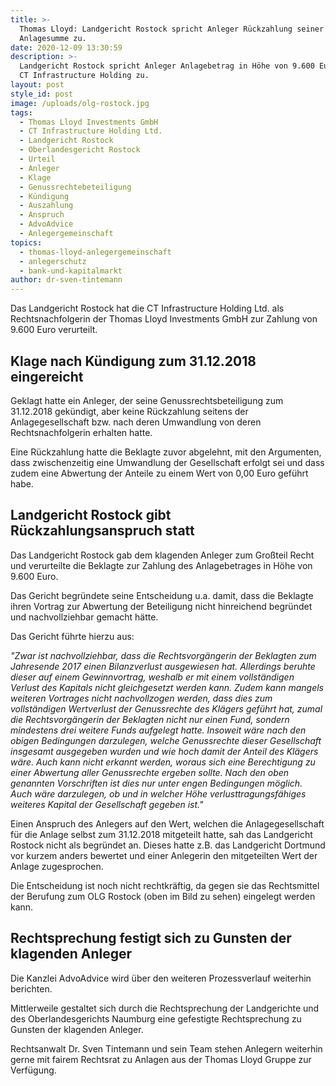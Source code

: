 ```yaml
---
title: >-
  Thomas Lloyd: Landgericht Rostock spricht Anleger Rückzahlung seiner
  Anlagesumme zu.
date: 2020-12-09 13:30:59
description: >-
  Landgericht Rostock spricht Anleger Anlagebetrag in Höhe von 9.600 Euro gegen
  CT Infrastructure Holding zu.
layout: post
style_id: post
image: /uploads/olg-rostock.jpg
tags:
  - Thomas Lloyd Investments GmbH
  - CT Infrastructure Holding Ltd.
  - Landgericht Rostock
  - Oberlandesgericht Rostock
  - Urteil
  - Anleger
  - Klage
  - Genussrechtebeteiligung
  - Kündigung
  - Auszahlung
  - Anspruch
  - AdvoAdvice
  - Anlegergemeinschaft
topics:
  - thomas-lloyd-anlegergemeinschaft
  - anlegerschutz
  - bank-und-kapitalmarkt
author: dr-sven-tintemann
---
```


Das Landgericht Rostock hat die CT Infrastructure Holding Ltd. als Rechtsnachfolgerin der Thomas Lloyd Investments GmbH zur Zahlung von 9.600 Euro verurteilt.&nbsp;

## Klage nach Kündigung zum 31.12.2018 eingereicht

Geklagt hatte ein Anleger, der seine Genussrechtsbeteiligung zum 31.12.2018 gekündigt, aber keine Rückzahlung seitens der Anlagegesellschaft bzw. nach deren Umwandlung von deren Rechtsnachfolgerin erhalten hatte.&nbsp;

Eine Rückzahlung hatte die Beklagte zuvor abgelehnt, mit den Argumenten, dass zwischenzeitig eine Umwandlung der Gesellschaft erfolgt sei und dass zudem eine Abwertung der Anteile zu einem Wert von 0,00 Euro geführt habe.&nbsp;

## Landgericht Rostock gibt Rückzahlungsanspruch statt

Das Landgericht Rostock gab dem klagenden Anleger zum Gro&szlig;teil Recht und verurteilte die Beklagte zur Zahlung des Anlagebetrages in Höhe von 9.600 Euro.

Das Gericht begründete seine Entscheidung u.a. damit, dass die Beklagte ihren Vortrag zur Abwertung der Beteiligung nicht hinreichend begründet und nachvollziehbar gemacht hätte.&nbsp;

Das Gericht führte hierzu aus:&nbsp;

*"Zwar ist nachvollziehbar, dass die Rechtsvorgängerin der Beklagten zum Jahresende 2017 einen Bilanzverlust ausgewiesen hat. Allerdings beruhte dieser auf einem Gewinnvortrag, weshalb er mit einem vollständigen Verlust des Kapitals nicht gleichgesetzt werden kann. Zudem kann mangels weiteren Vortrages nicht nachvollzogen werden, dass dies zum vollständigen Wertverlust der Genussrechte des Klägers geführt hat, zumal die Rechtsvorgängerin der Beklagten nicht nur einen Fund, sondern mindestens drei weitere Funds aufgelegt hatte. Insoweit wäre nach den obigen Bedingungen darzulegen, welche Genussrechte dieser Gesellschaft insgesamt ausgegeben wurden und wie hoch damit der Anteil des Klägers wäre. Auch kann nicht erkannt werden, woraus sich eine Berechtigung zu einer Abwertung aller Genussrechte ergeben sollte. Nach den oben genannten Vorschriften ist dies nur unter engen Bedingungen möglich. Auch wäre darzulegen, ob und in welcher Höhe verlusttragungsfähiges weiteres Kapital der Gesellschaft gegeben ist."*

Einen Anspruch des Anlegers auf den Wert, welchen die Anlagegesellschaft für die Anlage selbst zum 31.12.2018 mitgeteilt hatte, sah das Landgericht Rostock nicht als begründet an. Dieses hatte z.B. das Landgericht Dortmund vor kurzem anders bewertet und einer Anlegerin den mitgeteilten Wert der Anlage zugesprochen.&nbsp;

Die Entscheidung ist noch nicht rechtkräftig, da gegen sie das Rechtsmittel der Berufung zum OLG Rostock (oben im Bild zu sehen) eingelegt werden kann.&nbsp;

## Rechtsprechung festigt sich zu Gunsten der klagenden Anleger

Die Kanzlei AdvoAdvice wird über den weiteren Prozessverlauf weiterhin berichten.&nbsp;

Mittlerweile gestaltet sich durch die Rechtsprechung der Landgerichte und des Oberlandesgerichts Naumburg eine gefestigte Rechtsprechung zu Gunsten der klagenden Anleger.&nbsp;

Rechtsanwalt Dr. Sven Tintemann und sein Team stehen Anlegern weiterhin gerne mit fairem Rechtsrat zu Anlagen aus der Thomas Lloyd Gruppe zur Verfügung.&nbsp;
